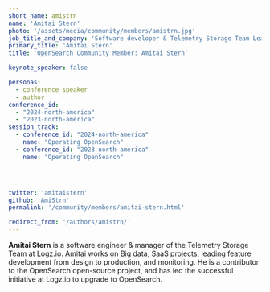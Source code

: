 ```yaml
---
short_name: amistrn
name: 'Amitai Stern'
photo: '/assets/media/community/members/amistrn.jpg'
job_title_and_company: 'Software developer & Telemetry Storage Team Lead at Logz.io'
primary_title: 'Amitai Stern'
title: 'OpenSearch Community Member: Amitai Stern'

keynote_speaker: false

personas:
  - conference_speaker
  - author
conference_id:
  - "2024-north-america"
  - "2023-north-america"
session_track: 
  - conference_id: "2024-north-america"
    name: "Operating OpenSearch"
  - conference_id: "2023-north-america"
    name: "Operating OpenSearch"




twitter: 'amitaistern'
github: 'AmiStrn'
permalink: '/community/members/amitai-stern.html'

redirect_from: '/authors/amistrn/'
---
```


**Amitai Stern** is a software engineer & manager of the Telemetry Storage Team at Logz.io. Amitai works on Big data, SaaS projects, leading feature development from design to production, and monitoring. He is a contributor to the OpenSearch open-source project, and has led the successful initiative at Logz.io to upgrade to OpenSearch.

